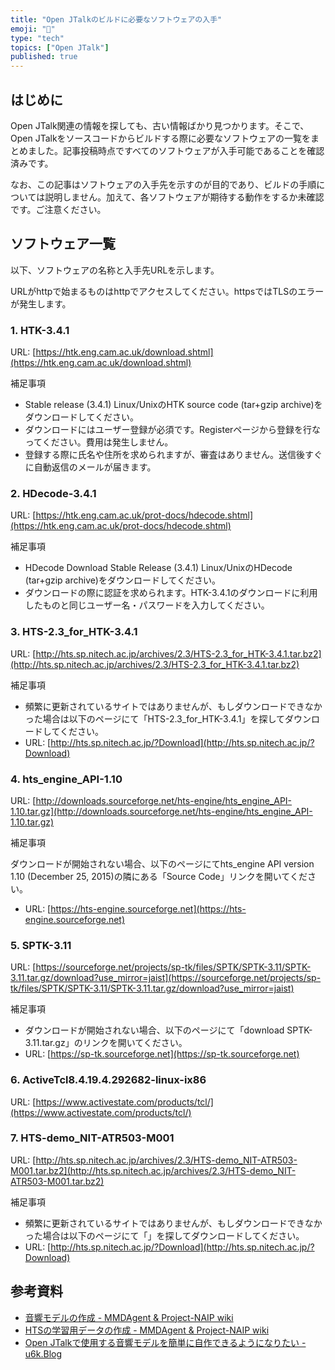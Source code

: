 ```yaml
---
title: "Open JTalkのビルドに必要なソフトウェアの入手"
emoji: "🦁"
type: "tech"
topics: ["Open JTalk"]
published: true
---
```

## はじめに

Open JTalk関連の情報を探しても、古い情報ばかり見つかります。そこで、Open JTalkをソースコードからビルドする際に必要なソフトウェアの一覧をまとめました。記事投稿時点ですべてのソフトウェアが入手可能であることを確認済みです。

なお、この記事はソフトウェアの入手先を示すのが目的であり、ビルドの手順については説明しません。加えて、各ソフトウェアが期待する動作をするか未確認です。ご注意ください。

## ソフトウェア一覧

以下、ソフトウェアの名称と入手先URLを示します。

URLがhttpで始まるものはhttpでアクセスしてください。httpsではTLSのエラーが発生します。

### 1. HTK-3.4.1

URL: [https://htk.eng.cam.ac.uk/download.shtml](https://htk.eng.cam.ac.uk/download.shtml)

補足事項

- Stable release (3.4.1) Linux/UnixのHTK source code (tar+gzip archive)をダウンロードしてください。
- ダウンロードにはユーザー登録が必須です。Registerページから登録を行なってください。費用は発生しません。
- 登録する際に氏名や住所を求められますが、審査はありません。送信後すぐに自動返信のメールが届きます。

### 2. HDecode-3.4.1

URL: [https://htk.eng.cam.ac.uk/prot-docs/hdecode.shtml](https://htk.eng.cam.ac.uk/prot-docs/hdecode.shtml)

補足事項

- HDecode Download Stable Release (3.4.1) Linux/UnixのHDecode (tar+gzip archive)をダウンロードしてください。
- ダウンロードの際に認証を求められます。HTK-3.4.1のダウンロードに利用したものと同じユーザー名・パスワードを入力してください。

### 3. HTS-2.3_for_HTK-3.4.1

URL: [http://hts.sp.nitech.ac.jp/archives/2.3/HTS-2.3_for_HTK-3.4.1.tar.bz2](http://hts.sp.nitech.ac.jp/archives/2.3/HTS-2.3_for_HTK-3.4.1.tar.bz2)

補足事項

- 頻繁に更新されているサイトではありませんが、もしダウンロードできなかった場合は以下のページにて「HTS-2.3_for_HTK-3.4.1」を探してダウンロードしてください。
- URL: [http://hts.sp.nitech.ac.jp/?Download](http://hts.sp.nitech.ac.jp/?Download)

### 4. hts_engine_API-1.10

URL: [http://downloads.sourceforge.net/hts-engine/hts_engine_API-1.10.tar.gz](http://downloads.sourceforge.net/hts-engine/hts_engine_API-1.10.tar.gz)

補足事項

ダウンロードが開始されない場合、以下のページにてhts_engine API version 1.10 (December 25, 2015)の隣にある「Source Code」リンクを開いてください。
- URL: [https://hts-engine.sourceforge.net](https://hts-engine.sourceforge.net)

### 5. SPTK-3.11

URL: [https://sourceforge.net/projects/sp-tk/files/SPTK/SPTK-3.11/SPTK-3.11.tar.gz/download?use_mirror=jaist](https://sourceforge.net/projects/sp-tk/files/SPTK/SPTK-3.11/SPTK-3.11.tar.gz/download?use_mirror=jaist)

補足事項

- ダウンロードが開始されない場合、以下のページにて「download SPTK-3.11.tar.gz」のリンクを開いてください。
- URL: [https://sp-tk.sourceforge.net](https://sp-tk.sourceforge.net)

### 6. ActiveTcl8.4.19.4.292682-linux-ix86

URL: [https://www.activestate.com/products/tcl/](https://www.activestate.com/products/tcl/)

### 7. HTS-demo_NIT-ATR503-M001

URL: [http://hts.sp.nitech.ac.jp/archives/2.3/HTS-demo_NIT-ATR503-M001.tar.bz2](http://hts.sp.nitech.ac.jp/archives/2.3/HTS-demo_NIT-ATR503-M001.tar.bz2)

補足事項

- 頻繁に更新されているサイトではありませんが、もしダウンロードできなかった場合は以下のページにて「」を探してダウンロードしてください。
- URL: [http://hts.sp.nitech.ac.jp/?Download](http://hts.sp.nitech.ac.jp/?Download)

## 参考資料

- [音響モデルの作成 - MMDAgent & Project-NAIP wiki](http://cube370.wiki.fc2.com/wiki/音響モデルの作成)
- [HTSの学習用データの作成 - MMDAgent & Project-NAIP wiki](http://cube370.wiki.fc2.com/wiki/HTSの学習用データの作成)
- [Open JTalkで使用する音響モデルを簡単に自作できるようになりたい - u6k.Blog](https://blog.u6k.me/2016/03/30/hts-demo-docker.html)
